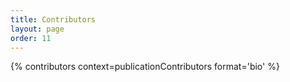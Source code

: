 ```yaml
---
title: Contributors
layout: page
order: 11
---
```


{% contributors context=publicationContributors format='bio' %}

